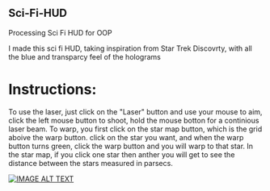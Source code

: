 ## Sci-Fi-HUD
Processing Sci Fi HUD for OOP

I made this sci fi HUD, taking inspiration from Star Trek Discovrty, with all the blue and transparcy feel of the holograms

# **Instructions:**
To use the laser, just click on the "Laser" button and use your mouse to aim, 
click the left mouse button to shoot, hold the mouse botton for a continious laser beam.
To warp, you first click on the star map button, which is the grid aboive the warp button.
click on the star you want, and when the warp button turns green, click the warp button 
and you will warp to that star.
In the star map, if you click one star then anther you will get to see the distance between the stars
measured in parsecs.

[![IMAGE ALT TEXT](http://img.youtube.com/vi/YOUTUBE_VIDEO_ID_HERE/0.jpg)](http://www.youtube.com/watch?v=YOUTUBE_VIDEO_ID_HERE "Video Title")
